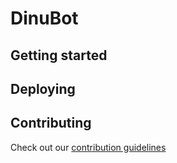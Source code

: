# DinuBot
<!--- Brief description of the project and what it's used for] -->

## Getting started
<!--- Make sure to include any additional steps like setting env variables] -->

## Deploying
<!--- Guide on how one would deploy this app -->

## Contributing
Check out our [contribution guidelines](<!--- Link to CONTRIBUTING.md -->)
